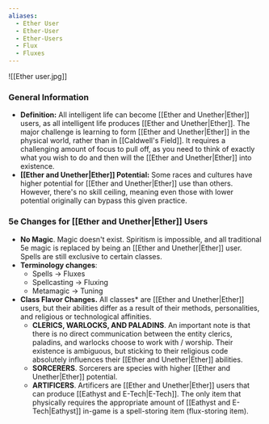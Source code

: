 ```yaml
---
aliases:
  - Ether User
  - Ether-User
  - Ether-Users
  - Flux
  - Fluxes
---
```

![[Ether user.jpg]]

### General Information
- **Definition:** All intelligent life can become [[Ether and Unether|Ether]] users, as all intelligent life produces [[Ether and Unether|Ether]]. The major challenge is learning to form [[Ether and Unether|Ether]] in the physical world, rather than in [[Caldwell's Field]]. It requires a challenging amount of focus to pull off, as you need to think of exactly what you wish to do and then will the [[Ether and Unether|Ether]] into existence. 
- **[[Ether and Unether|Ether]] Potential:** Some races and cultures have higher potential for [[Ether and Unether|Ether]] use than others. However, there's no skill ceiling, meaning even those with lower potential originally can bypass this given practice.
### 5e Changes for [[Ether and Unether|Ether]] Users
- **No Magic**. Magic doesn't exist. Spiritism is impossible, and all traditional 5e magic is replaced by being an [[Ether and Unether|Ether]] user. Spells are still exclusive to certain classes.
- **Terminology changes**:
	- Spells -> Fluxes
	- Spellcasting -> Fluxing
	- Metamagic -> Tuning
- **Class Flavor Changes.** All classes* are [[Ether and Unether|Ether]] users, but their abilities differ as a result of their methods, personalities, and religious or technological affinities. 
	- **CLERICS, WARLOCKS, AND PALADINS**. An important note is that there is no direct communication between the entity clerics, paladins, and warlocks choose to work with / worship. Their existence is ambiguous, but sticking to their religious code absolutely influences their [[Ether and Unether|Ether]] abilities. 
	- **SORCERERS**. Sorcerers are species with higher [[Ether and Unether|Ether]] potential. 
	- **ARTIFICERS**. Artificers are [[Ether and Unether|Ether]] users that can produce [[Eathyst and E-Tech|E-Tech]]. The only item that physically requires the appropriate amount of [[Eathyst and E-Tech|Eathyst]] in-game is a spell-storing item (flux-storing item).